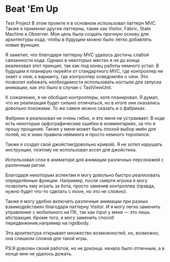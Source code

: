 # Beat 'Em Up
 Test Project
В этом проекте я в основном использовал паттерн MVC. Также я применял другие паттерны, такие как Visitor, Fabric, State Machine и Observer. Моя цель была создать прочную основу для архитектуры кода, чтобы в будущем можно было легко добавлять новые функции.

Я заметил, что благодаря паттерну MVC удалось достичь слабой связанности кода. Однако в некоторых местах я не до конца реализовал этот принцип, так как под конец работы немного устал. В будущем я планирую перейти от стандартного MVC, где контроллер не знает о view, к варианту, где контроллер осведомлён о view. Это позволит избежать необходимости использовать костыли для запуска анимации, как это было в случае с TastViewUnit.

К сожалению, я не обобщил контроллеры, хотя планировал. Я думал, что их реализация будет сильно отличаться, но в итоге они оказались довольно похожими. То же самое можно сказать и о фабриках.

Фабрики я реализовал не очень гибко, и это меня не устраивает. В коде есть некоторые орфографические ошибки в комментариях, за что я прошу прощения. Также у меня может быть плохой выбор имён для полей, но я знаю правила нейминга и просто немного торопился.

Также я создал свой  джойстик(довольно кривой). Я не хотел нарушать инструкции, поэтому не использовал  ассет для джойстика.

Использовал слои в аниматоре для анимации различных персонажей с различным ригом.

Благодаря некоторым аспектам я могу довольно быстро реализовать определённые функции. Например, после смерти игрока я могу позволить ему играть за бота, просто заменив контроллер (правда, нужно будет что-то сделать с move, но это не сложно).

Также я могу удобно включать различные анимации при разных взаимодействиях благодаря паттерну Visitor. И я могу легко заменить управление с мобильного на ПК, так как input у меня — это лишь абстракция. Кроме того, я могу заменить способ передвижения,например на rigidbody.

Эта архитектура открывает множество возможностей, но, возможно, она слишком сложна для такой игры.

PS:Я доволен своей работой, но не доконца. начало было отличным, а в конце мне не удалось дожать.


